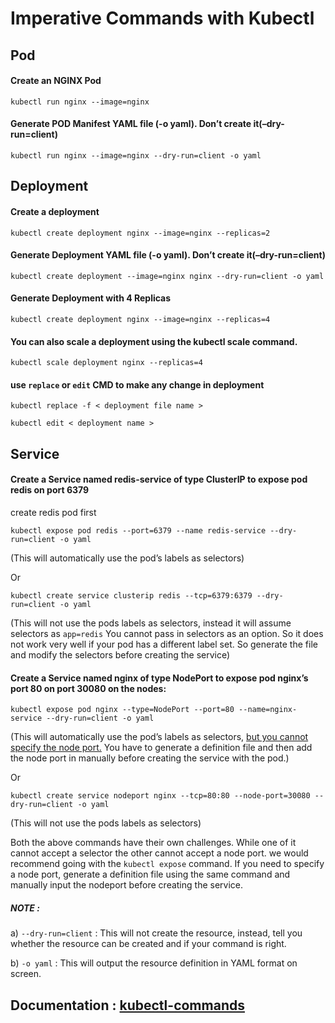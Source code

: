 # Imperative Commands with Kubectl
## Pod
#### Create an NGINX Pod
```
kubectl run nginx --image=nginx
```
#### Generate POD Manifest YAML file (-o yaml). Don’t create it(–dry-run=client)
```
kubectl run nginx --image=nginx --dry-run=client -o yaml
```

## Deployment
#### Create a deployment
```
kubectl create deployment nginx --image=nginx --replicas=2
```
#### Generate Deployment YAML file (-o yaml). Don’t create it(–dry-run=client)
```
kubectl create deployment --image=nginx nginx --dry-run=client -o yaml
```
#### Generate Deployment with 4 Replicas
```
kubectl create deployment nginx --image=nginx --replicas=4
```
#### You can also scale a deployment using the kubectl scale command.
```
kubectl scale deployment nginx --replicas=4 
```
#### use ```replace``` or ```edit``` CMD to make any change in deployment
```
kubectl replace -f < deployment file name >
```
```
kubectl edit < deployment name >
```

## Service
#### Create a Service named redis-service of type ClusterIP to expose pod redis on port 6379
create redis pod first
```
kubectl expose pod redis --port=6379 --name redis-service --dry-run=client -o yaml
```
(This will automatically use the pod’s labels as selectors)

Or

```
kubectl create service clusterip redis --tcp=6379:6379 --dry-run=client -o yaml
```
(This will not use the pods labels as selectors, instead it will assume selectors as ```app=redis``` You cannot pass in selectors as an option. So it does not work very well if your pod has a different label set. So generate the file and modify the selectors before creating the service)

#### Create a Service named nginx of type NodePort to expose pod nginx’s port 80 on port 30080 on the nodes:
```
kubectl expose pod nginx --type=NodePort --port=80 --name=nginx-service --dry-run=client -o yaml
```
(This will automatically use the pod’s labels as selectors, <a href="https://github.com/kubernetes/kubernetes/issues/25478/">but you cannot specify the node port.</a> You have to generate a definition file and then add the node port in manually before creating the service with the pod.)

Or
```
kubectl create service nodeport nginx --tcp=80:80 --node-port=30080 --dry-run=client -o yaml
```
(This will not use the pods labels as selectors)

Both the above commands have their own challenges. While one of it cannot accept a selector the other cannot accept a node port. we would recommend going with the `kubectl expose` command. If you need to specify a node port, generate a definition file using the same command and manually input the nodeport before creating the service.


##### NOTE : 

a) ```--dry-run=client``` : This will not create the resource, instead, tell you whether the resource can be created and if your command is right. 

b) ```-o yaml``` : This will output the resource definition in YAML format on screen.


## Documentation : <a href="https://kubernetes.io/docs/reference/generated/kubectl/kubectl-commands/">kubectl-commands</a>

